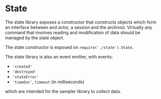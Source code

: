 # State

The state library exposes a constructor that constructs objects which form an interface between and
actor, a session and the archivist. Virtually any command that involves reading and modification of
data should be managed by the state object.

The state constructor is exposed on `require('./state').State`.

The state library is also an event emitter, with events:

 - `'created'`
 - `'destroyed'`
 - `'stateError'`
 - `'timeOut'`, `timeout` (in milliseconds)

which are intended for the sampler library to collect data.

